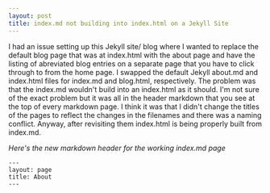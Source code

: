 ```yaml
---
layout: post
title: index.md not building into index.html on a Jekyll Site
---
```


I had an issue setting up this Jekyll site/ blog where I wanted to replace the default blog page that was at index.html with the about page and have the listing of abreviated blog entries on a separate page that you have to click through to from the home page.  I swapped the default Jekyll about.md and index.html files for index.md and blog.html, respectively.  The problem was that the index.md wouldn't build into an index.html as it should.  I'm not sure of the exact problem but it was all in the header markdown that you see at the top of every markdown page.  I think it was that I didn't change the titles of the pages to reflect the changes in the filenames and there was a naming conflict.  Anyway, after revisiting them index.html is being properly built from index.md.

*Here's the new markdown header for the working index.md page*

```
---
layout: page
title: About
---
```